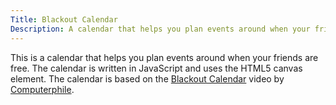 ```yaml
---
Title: Blackout Calendar
Description: A calendar that helps you plan events around when your friends are free.
---
```


This is a calendar that helps you plan events around when your friends are free. The calendar is written in JavaScript and uses the HTML5 canvas element. The calendar is based on the [Blackout Calendar](http://www.youtube.com/watch?v=4WbhXWkK_Bc) video by [Computerphile](http://www.youtube.com/user/Computerphile).